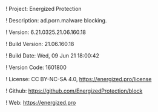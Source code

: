 ! Project: Energized Protection

! Description: ad.porn.malware blocking.

! Version: 6.21.0325.21.06.160.18

! Build Version: 21.06.160.18

! Build Date: Wed, 09 Jun 21 18:00:42

! Version Code: 1601800

! License: CC BY-NC-SA 4.0, https://energized.pro/license

! Github: https://github.com/EnergizedProtection/block

! Web: https://energized.pro

